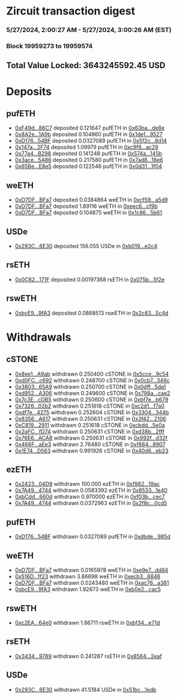 # Zircuit transaction digest
### 5/27/2024, 2:00:27 AM - 5/27/2024, 3:00:26 AM (EST)
### Block 19959273 to 19959574

## Total Value Locked: 3643245592.45 USD

# Deposits
## pufETH
- [0xF49d...86C7](https://etherscan.io/address/0xF49df22dbfC2aB63275FE96C82F6580E10d886C7) deposited 0.121647 pufETH in [0x63ba...de8e](https://etherscan.io/tx/0xF49df22dbfC2aB63275FE96C82F6580E10d886C7)
- [0x8A2e...1A9b](https://etherscan.io/address/0x8A2e2d8c2f0c657Cf0E14Df61D8048C278601A9b) deposited 0.104860 pufETH in [0x1de1...9527](https://etherscan.io/tx/0x8A2e2d8c2f0c657Cf0E14Df61D8048C278601A9b)
- [0xD176...54BF](https://etherscan.io/address/0xD176E9dab5B682Be32532073aBa194612a5D54BF) deposited 0.0327089 pufETH in [0x5f2c...8d14](https://etherscan.io/tx/0xD176E9dab5B682Be32532073aBa194612a5D54BF)
- [0x147a...2F74](https://etherscan.io/address/0x147a994978b6319B399425fA0D2C4Fa3f7152F74) deposited 1.09979 pufETH in [0xc9f6...ac29](https://etherscan.io/tx/0x147a994978b6319B399425fA0D2C4Fa3f7152F74)
- [0x77a4...B298](https://etherscan.io/address/0x77a4eeCEb0e7807b0b5dD264f4f76A21e657B298) deposited 0.141248 pufETH in [0x574a...145b](https://etherscan.io/tx/0x77a4eeCEb0e7807b0b5dD264f4f76A21e657B298)
- [0x3ace...5A86](https://etherscan.io/address/0x3aceefAe960a9182649C039FC45f804816c05A86) deposited 0.217580 pufETH in [0x7ad8...18e6](https://etherscan.io/tx/0x3aceefAe960a9182649C039FC45f804816c05A86)
- [0x65Be...E8e5](https://etherscan.io/address/0x65Be7205bBf77Ad779bc1176F02A52Cd3Ac5E8e5) deposited 0.122546 pufETH in [0x0d31...1f04](https://etherscan.io/tx/0x65Be7205bBf77Ad779bc1176F02A52Cd3Ac5E8e5)
## weETH
- [0xD7DF...BFa7](https://etherscan.io/address/0xD7DF7E085214743530afF339aFC420c7c720BFa7) deposited 0.0384864 weETH in [0xcf59...a5d9](https://etherscan.io/tx/0xD7DF7E085214743530afF339aFC420c7c720BFa7)
- [0xD7DF...BFa7](https://etherscan.io/address/0xD7DF7E085214743530afF339aFC420c7c720BFa7) deposited 1.89116 weETH in [0xeec6...cf9b](https://etherscan.io/tx/0xD7DF7E085214743530afF339aFC420c7c720BFa7)
- [0xD7DF...BFa7](https://etherscan.io/address/0xD7DF7E085214743530afF339aFC420c7c720BFa7) deposited 0.104875 weETH in [0x1c86...5b61](https://etherscan.io/tx/0xD7DF7E085214743530afF339aFC420c7c720BFa7)
## USDe
- [0x293C...6E30](https://etherscan.io/address/0x293C6937D8D82e05B01335F7B33FBA0c8e256E30) deposited 156.055 USDe in [0xb019...e2c4](https://etherscan.io/tx/0x293C6937D8D82e05B01335F7B33FBA0c8e256E30)
## rsETH
- [0x0C62...171F](https://etherscan.io/address/0x0C62EAe5615Df51B7023C3C0aD0c6C0C0Fca171F) deposited 0.00197368 rsETH in [0x075b...5f2e](https://etherscan.io/tx/0x0C62EAe5615Df51B7023C3C0aD0c6C0C0Fca171F)
## rswETH
- [0xbcE9...9fA3](https://etherscan.io/address/0xbcE9930eca6AB029DEf2d0d272a829035dC59fA3) deposited 0.0868513 rswETH in [0x2c83...5c4d](https://etherscan.io/tx/0xbcE9930eca6AB029DEf2d0d272a829035dC59fA3)
# Withdrawals
## cSTONE
- [0x8ee1...A9ab](https://etherscan.io/address/0x8ee1F2783b9274C016515FC7c585E8B229ddA9ab) withdrawn 0.250400 cSTONE in [0x5cce...9c54](https://etherscan.io/tx/0x8ee1F2783b9274C016515FC7c585E8B229ddA9ab)
- [0xd0FC...c692](https://etherscan.io/address/0xd0FC60F43467Db62e58b5b1576a19A010B89c692) withdrawn 0.248700 cSTONE in [0x0cb7...346c](https://etherscan.io/tx/0xd0FC60F43467Db62e58b5b1576a19A010B89c692)
- [0x3803...65A9](https://etherscan.io/address/0x3803f95b61C72F516c82566F14F8B91256C265A9) withdrawn 0.250700 cSTONE in [0x0dff...5da1](https://etherscan.io/tx/0x3803f95b61C72F516c82566F14F8B91256C265A9)
- [0xd952...A306](https://etherscan.io/address/0xd952EB5E920D065fe7399F63E90d9916b9ceA306) withdrawn 0.249600 cSTONE in [0x798a...cae2](https://etherscan.io/tx/0xd952EB5E920D065fe7399F63E90d9916b9ceA306)
- [0x7c3E...cDB5](https://etherscan.io/address/0x7c3E4Aa586b6D8B1B73E906d6125cEDEb1DccDB5) withdrawn 0.250600 cSTONE in [0xbf7e...b679](https://etherscan.io/tx/0x7c3E4Aa586b6D8B1B73E906d6125cEDEb1DccDB5)
- [0x7326...02b2](https://etherscan.io/address/0x73269d9218f7b8A760b13DF1d5D870cd159202b2) withdrawn 0.251618 cSTONE in [0xc2d1...f7a0](https://etherscan.io/tx/0x73269d9218f7b8A760b13DF1d5D870cd159202b2)
- [0xdf7e...4275](https://etherscan.io/address/0xdf7edF245892f6D755f9b98d14A9eAfAAfa14275) withdrawn 0.252604 cSTONE in [0x3304...344b](https://etherscan.io/tx/0xdf7edF245892f6D755f9b98d14A9eAfAAfa14275)
- [0x8356...A617](https://etherscan.io/address/0x8356865F8d1674CF37b4f417D3b69e4f6020A617) withdrawn 0.250631 cSTONE in [0x3f42...2106](https://etherscan.io/tx/0x8356865F8d1674CF37b4f417D3b69e4f6020A617)
- [0xC819...2911](https://etherscan.io/address/0xC819d28F39F6e423DaF1796F3697A3954F9F2911) withdrawn 0.251618 cSTONE in [0xcbdd...5e0a](https://etherscan.io/tx/0xC819d28F39F6e423DaF1796F3697A3954F9F2911)
- [0x2aFC...fD74](https://etherscan.io/address/0x2aFC3cefF3059B9e6340ea4a089d04aB242AfD74) withdrawn 0.250631 cSTONE in [0xd38b...2fff](https://etherscan.io/tx/0x2aFC3cefF3059B9e6340ea4a089d04aB242AfD74)
- [0x76E6...ACA8](https://etherscan.io/address/0x76E63cE4e2EC863A59f4950AC43616e8B5D2ACA8) withdrawn 0.250631 cSTONE in [0x992f...d32f](https://etherscan.io/tx/0x76E63cE4e2EC863A59f4950AC43616e8B5D2ACA8)
- [0x466F...aEe3](https://etherscan.io/address/0x466FCBD39Fe1Ec0280Ffb25F7156Ba90240aaEe3) withdrawn 2.76480 cSTONE in [0xf884...8907](https://etherscan.io/tx/0x466FCBD39Fe1Ec0280Ffb25F7156Ba90240aaEe3)
- [0x1E74...D563](https://etherscan.io/address/0x1E74778A98aa41a01CC10b1529F5B3d9f5EbD563) withdrawn 0.991926 cSTONE in [0x40d6...eb23](https://etherscan.io/tx/0x1E74778A98aa41a01CC10b1529F5B3d9f5EbD563)
## ezETH
- [0x2423...04D9](https://etherscan.io/address/0x2423B90dD0f4CF0926786b16151F9B7D880604D9) withdrawn 100.000 ezETH in [0xf982...19ac](https://etherscan.io/tx/0x2423B90dD0f4CF0926786b16151F9B7D880604D9)
- [0x7A49...4744](https://etherscan.io/address/0x7A493Be5c2ce014cD049Bf178a1ac0Db1B434744) withdrawn 0.0583392 ezETH in [0x8533...1e40](https://etherscan.io/tx/0x7A493Be5c2ce014cD049Bf178a1ac0Db1B434744)
- [0xbCdd...660d](https://etherscan.io/address/0xbCddB7D09df20dE43e6dF35BeBBEEFb289ad660d) withdrawn 0.970000 ezETH in [0xf03b...cec7](https://etherscan.io/tx/0xbCddB7D09df20dE43e6dF35BeBBEEFb289ad660d)
- [0x7A49...4744](https://etherscan.io/address/0x7A493Be5c2ce014cD049Bf178a1ac0Db1B434744) withdrawn 0.0372963 ezETH in [0x2f8c...0cd5](https://etherscan.io/tx/0x7A493Be5c2ce014cD049Bf178a1ac0Db1B434744)
## pufETH
- [0xD176...54BF](https://etherscan.io/address/0xD176E9dab5B682Be32532073aBa194612a5D54BF) withdrawn 0.0327089 pufETH in [0xdbde...985d](https://etherscan.io/tx/0xD176E9dab5B682Be32532073aBa194612a5D54BF)
## weETH
- [0xD7DF...BFa7](https://etherscan.io/address/0xD7DF7E085214743530afF339aFC420c7c720BFa7) withdrawn 0.0165978 weETH in [0xe9e7...dd84](https://etherscan.io/tx/0xD7DF7E085214743530afF339aFC420c7c720BFa7)
- [0x516D...1f23](https://etherscan.io/address/0x516D1E13839Dc952c0Bf54977526F701363d1f23) withdrawn 3.86698 weETH in [0xecb3...8846](https://etherscan.io/tx/0x516D1E13839Dc952c0Bf54977526F701363d1f23)
- [0xD7DF...BFa7](https://etherscan.io/address/0xD7DF7E085214743530afF339aFC420c7c720BFa7) withdrawn 0.0243480 weETH in [0xac76...a381](https://etherscan.io/tx/0xD7DF7E085214743530afF339aFC420c7c720BFa7)
- [0xbcE9...9fA3](https://etherscan.io/address/0xbcE9930eca6AB029DEf2d0d272a829035dC59fA3) withdrawn 1.92673 weETH in [0xb0e2...cac5](https://etherscan.io/tx/0xbcE9930eca6AB029DEf2d0d272a829035dC59fA3)
## rswETH
- [0xc2EA...64e0](https://etherscan.io/address/0xc2EA22ec0C12761B26d05888397Ca5dC23be64e0) withdrawn 1.86711 rswETH in [0xbf34...e71d](https://etherscan.io/tx/0xc2EA22ec0C12761B26d05888397Ca5dC23be64e0)
## rsETH
- [0x3434...9789](https://etherscan.io/address/0x34349c5569e7B846c3558961552D2202760A9789) withdrawn 0.241287 rsETH in [0x8564...2eaf](https://etherscan.io/tx/0x34349c5569e7B846c3558961552D2202760A9789)
## USDe
- [0x293C...6E30](https://etherscan.io/address/0x293C6937D8D82e05B01335F7B33FBA0c8e256E30) withdrawn 41.5184 USDe in [0x51bc...1edb](https://etherscan.io/tx/0x293C6937D8D82e05B01335F7B33FBA0c8e256E30)

